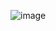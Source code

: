 ![image](https://user-images.githubusercontent.com/49730521/125184118-d84e7b00-e238-11eb-913f-f2a154b6d0b7.png)
